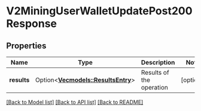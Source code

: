 # V2MiningUserWalletUpdatePost200Response

## Properties

Name | Type | Description | Notes
------------ | ------------- | ------------- | -------------
**results** | Option<[**Vec<models::ResultsEntry>**](ResultsEntry.md)> | Results of the operation | [optional]

[[Back to Model list]](../README.md#documentation-for-models) [[Back to API list]](../README.md#documentation-for-api-endpoints) [[Back to README]](../README.md)


